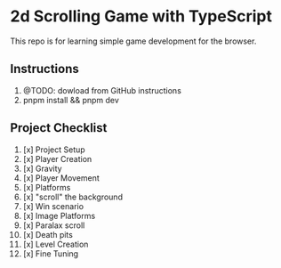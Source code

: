 # 2d Scrolling Game with TypeScript

This repo is for learning simple game development for the browser.

## Instructions

1. @TODO: dowload from GitHub instructions
2. pnpm install && pnpm dev

## Project Checklist

1. [x] Project Setup
2. [x] Player Creation
3. [x] Gravity
4. [x] Player Movement
5. [x] Platforms
6. [x] "scroll" the background
7. [x] Win scenario
8. [x] Image Platforms
9. [x] Paralax scroll
10. [x] Death pits
11. [x] Level Creation
12. [x] Fine Tuning
